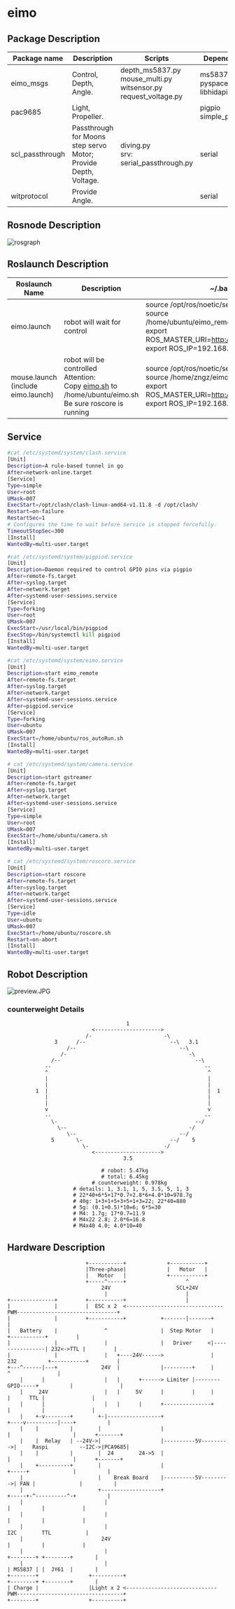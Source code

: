 # eimo

## Package Description
| Package name     | Description                                                                                   | Scripts                                                                    | Dependency                                |
|------------------|-----------------------------------------------------------------------------------------------|----------------------------------------------------------------------------|-------------------------------------------|
| eimo_msgs        | Control, Depth, Angle.                                                                        | depth_ms5837.py<br/>mouse_multi.py<br/>witsensor.py<br/>request_voltage.py | ms5837<br/>pyspacemouse<br/>libhidapi-dev |
| pac9685          | Light, Propeller.                                                                             |                                                                            | pigpio<br/>simple_pid<br/>                |
| scl_passthrough  | Passthrough for Moons step servo Motor; Provide Depth, Voltage.                               | diving.py<br/>srv: serial_passthrough.py                                   | serial                                    |
| witprotocol      | Provide Angle.                                                                                |                                                                            | serial                                    |

## Rosnode Description

![rosgraph](rosgraph.png)

## Roslaunch Description

| Roslaunch Name                         | Description                                                                                                                                    | ~/.bashrc                                                                                                                                                                   | Machine |
|----------------------------------------|------------------------------------------------------------------------------------------------------------------------------------------------|-----------------------------------------------------------------------------------------------------------------------------------------------------------------------------|---------|
| eimo.launch                            | robot will wait for control                                                                                                                    | source /opt/ros/noetic/setup.bash <br/>source /home/ubuntu/eimo_remote/devel/setup.sh <br/>export ROS_MASTER_URI=http://192.168.31.16:11311<br/>export ROS_IP=192.168.31.16 | remote  |
| mouse.launch<br/>(include eimo.launch) | robot will be controlled<br/>Attention: <br/>Copy [eimo.sh](eimo_msgs\scripts\eimo.sh)  to /home/ubuntu/eimo.sh<br/>Be sure roscore is running | source /opt/ros/noetic/setup.bash <br/>source /home/zngz/eimo_ws/devel/setup.sh <br/>export ROS_MASTER_URI=http://192.168.31.16:11311<br/>export ROS_IP=192.168.31.236      | local   |



## Service
```bash
#cat /etc/systemd/system/clash.service
[Unit]
Description=A rule-based tunnel in go
After=network-online.target
[Service]
Type=simple
User=root
UMask=007
ExecStart=/opt/clash/clash-linux-amd64-v1.11.8 -d /opt/clash/
Restart=on-failure
RestartSec=1
# Configures the time to wait before service is stopped forcefully.
TimeoutStopSec=300
[Install]
WantedBy=multi-user.target
```

```bash
#cat /etc/systemd/system/pigpiod.service
[Unit]
Description=Daemon required to control GPIO pins via pigpio
After=remote-fs.target
After=syslog.target
After=network.target
After=systemd-user-sessions.service
[Service]
Type=forking
User=root
UMask=007
ExecStart=/usr/local/bin/pigpiod
ExecStop=/bin/systemctl kill pigpiod
[Install]
WantedBy=multi-user.target
```

```bash
#cat /etc/systemd/system/eimo.service
[Unit]
Description=start eimo_remote
After=remote-fs.target
After=syslog.target
After=network.target
After=systemd-user-sessions.service
After=pigpiod.service
[Service]
Type=forking
User=ubuntu
UMask=007
ExecStart=/home/ubuntu/ros_autoRun.sh
[Install]
WantedBy=multi-user.target
```

```bash
# cat /etc/systemd/system/camera.service
[Unit]
Description=start gstreamer
After=remote-fs.target
After=syslog.target
After=network.target
After=systemd-user-sessions.service
[Service]
Type=simple
User=root
UMask=007
ExecStart=/home/ubuntu/camera.sh
[Install]
WantedBy=multi-user.target
```

```bash
# cat /etc/systemd/system/roscore.service
[Unit]
Description=start roscore
After=remote-fs.target
After=syslog.target
After=network.target
After=systemd-user-sessions.service
[Service]
Type=idle
User=ubuntu
UMask=007
ExecStart=/home/ubuntu/roscore.sh
Restart=on-abort
[Install]
WantedBy=multi-user.target
```

## Robot Description

![preview.JPG](preview.JPG)

### counterweight Details

```
                                      1                                
                           <--------------------->                     
                         /-                       -\                   
               3      /--                           --\   3.1          
                   /--                                 --\             
                 /-                                       -\           
              /--                                           --\        
            --                                                 --      
            ^                                                   ^          
            |                                                   |      
            |                                                   |      
         1  |                                                   |  1   
            |                                                   |        
            |                                                   |      
            v                                                   v      
            --                                                 --      
              \-                                            --/        
                \--                                       -/           
                   \--                                 --/             
              5       \-                            --/    5           
                        \-                        -/                   
                           <--------------------->                     
                                     3.5                                

                              # robot: 5.47kg
                              # total: 6.45kg
                           # counterweight: 0.978kg
                     # details: 1, 3.1, 1, 5, 3.5, 5, 1, 3
                     # 22*40+6*5+17*0.7+2.8*6+4.0*10=978.7g
                     # 40g: 1+3+1+5+3+5+1+3=22; 22*40=880
                     # 5g: (0.1+0.5)*10=6; 6*5=30
                     # M4: 1.7g; 17*0.7=11.9
                     # M4x22 2.8; 2.8*6=16.8
                     # M4x40 4.0; 4.0*10=40
```

## Hardware Description

```
                         +-----------+             +-----------+                                             
                         |Three-phase|             |   Motor   |                                             
                         |   Motor   |             +-----------+                                             
                         +-----^-----+                   ^                                                   
                              24V                     SCL+24V                                                
                               |                         |                                                   
+--------------+         +-----------+                   |                                                   
|              |         |  ESC x 2  <-------------------------------PWM--------------------------------+    
|              |         +-----------+           +-------|-------+                                      |    
|   Battery    |               ^                 |  Step Motor   |                +-----------+         |    
|              |               |                 |   Driver     <|----------------| 232<->TTL |         |    
|              |               |   +----24V------>               |   232          +-----------+         |    
+---^------|---+              24V  |             |---------+     |                      ^               |    
    |      |                   |   |      +------> Limiter |--------GPIO-----+          |               |    
    |     24V                  |   |     5V      |         |     |           |      TTL |               |    
    |      |                   |   |      |      +---------------+           |          |               |    
    |    +-v--------+        +-|-----------------+                      +----v----------|----+          |    
    |    |          |        |                   |                      |                    |      +-------+
    |    |  Relay   | --24V->|                   |----------5V--------->|     Raspi          --I2C->|PCA9685|
    |    |          |        |  24        24->5  |                      |                    |      +-------+
    |    +----------+        |                   |                      +-----+              |          |    
    |                        |    Break Board    |----------5V--------->| FAN |              |          |    
    |                        +-------------------+                      +-----+-^----------^-+          |    
    |                          |                                                |          |            |    
    |                          |                                                |          |            |    
    |                          |                                               I2C        TTL           |    
    |                         24V                                               |          |            |    
    |                          |                                            +--------+ +--------+       |    
    |                          |                                            | MS5837 | |  JY61  |       |    
+--------+                +----------+                                      +--------+ +--------+       |    
| Charge |                |Light x 2 <-----------------------------PWM----------------------------------+    
+--------+                +----------+
```                                                                    